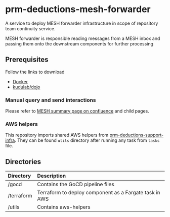 # prm-deductions-mesh-forwarder
A service to deploy MESH forwarder infrastructure in scope of repository team continuity service.

MESH forwarder is responsible reading messages from a MESH inbox and passing them onto the downstream components for further processing

## Prerequisites

Follow the links to download
- [Docker](https://docs.docker.com/install/)
- [kudulab/dojo](https://github.com/kudulab/dojo#installation)


### Manual query and send interactions

Please refer to [MESH summary page on confluence](https://gpitbjss.atlassian.net/wiki/spaces/TW/pages/11604623415/MESH) and child pages.

### AWS helpers

This repository imports shared AWS helpers from [prm-deductions-support-infra](https://github.com/nhsconnect/prm-deductions-support-infra/).
They can be found `utils` directory after running any task from `tasks` file.


## Directories

| Directory         | Description                                             |
| :---------------- | :------------------------------------------------------ |
| /gocd             | Contains the GoCD pipeline files                        |
| /terraform        | Terraform to deploy component as a Fargate task in AWS  |
| /utils            | Contains aws-helpers                                    |

